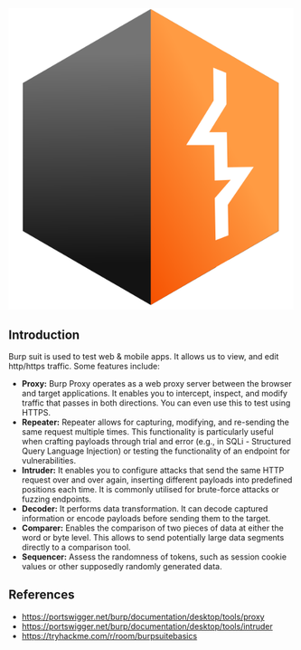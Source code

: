 ![](Pasted%20image%2020241121153341.png)
## Introduction

Burp suit is used to test web & mobile apps. It allows us to view, and edit http/https traffic.
Some features include:

- **Proxy:** Burp Proxy operates as a web proxy server between the browser and target applications. It enables you to intercept, inspect, and modify traffic that passes in both directions. You can even use this to test using HTTPS. 
- **Repeater:** Repeater allows for capturing, modifying, and re-sending the same request multiple times. This functionality is particularly useful when crafting payloads through trial and error (e.g., in SQLi - Structured Query Language Injection) or testing the functionality of an endpoint for vulnerabilities.
- **Intruder:** It enables you to configure attacks that send the same HTTP request over and over again, inserting different payloads into predefined positions each time. It is commonly utilised for brute-force attacks or fuzzing endpoints.
- **Decoder:** It performs data transformation. It can decode captured information or encode payloads before sending them to the target. 
- **Comparer:** Enables the comparison of two pieces of data at either the word or byte level. This allows to send potentially large data segments directly to a comparison tool.
- **Sequencer:** Assess the randomness of tokens, such as session cookie values or other supposedly randomly generated data.


## References

- https://portswigger.net/burp/documentation/desktop/tools/proxy
- https://portswigger.net/burp/documentation/desktop/tools/intruder
- https://tryhackme.com/r/room/burpsuitebasics